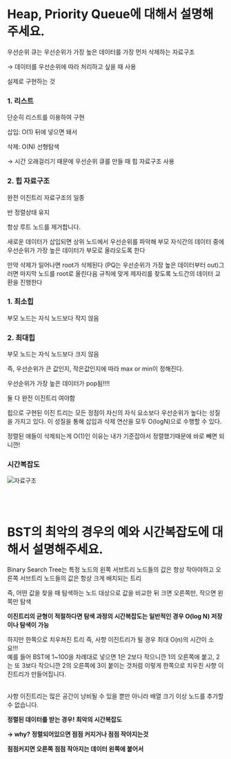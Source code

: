 # Heap, Priority Queue에 대해서 설명해주세요.

우선순위 큐는 우선순위가 가장 높은 데이터를 가장 먼저 삭제하는 자료구조

 → 데이터를 우선순위에 따라 처리하고 싶을 때 사용
 
 
실제로 구현하는 것

### 1. 리스트
단순히 리스트를 이용하여 구현 

삽입: O(1) 뒤에 넣으면 돼서

삭제: O(N) 선형탐색

→ 시간 오래걸리기 때문에 우선순위 큐를 만들 때 힙 자료구조 사용 

### 2. 힙 자료구조
완전 이진트리 자료구조의 일종


반 정렬상태 유지


항상 루트 노드를 제거합니다.

새로운 데이터가 삽입되면 상위 노드에서 우선순위를 파악해 부모 자식간의 데이터 중에 우선순위가 가장 높은 데이터가 부모로 올라오도록 한다

만약 삭제가 일어나면 root가 삭제된다 (PQ는 우선순위가 가장 높은 데이터부터 out)그러면 마지막 노드를 root로 올린다음 규칙에 맞게 제자리를 찾도록 노드간의 데이터 교환을 진행한다
    
 ### 1. 최소힙
   부모 노드는 자식 노드보다 작지 않음
   <br>
 ### 2. 최대힙 
   부모 노드는 자식 노드보다 크지 않음
    
  즉, 우선순위가 큰 값인지, 작은값인지에 따라 max or min이 정해진다.
  
  
  우선순위가 가장 높은 데이터가 pop됨!!!!
  
  
  둘 다 완전 이진트리 여야함

  
힙으로 구현된 이진 트리는 모든 정점이 자신의 자식 요소보다 우선순위가 높다는 성질을 가지고 있다. 이 성질을 통해 삽입과 삭제 연산을 모두 O(logN)으로 수행할 수 있다.



정렬된 애들이 삭제되는게 O(1)인 이유는 내가 기준잡아서 정렬했기때문에 바로 빼면 되니깐!


### 시간복잡도

![자료구조](https://github.com/leesuuuuumm/CSstudy_for_interview/blob/main/%EC%9E%90%EB%A3%8C%EA%B5%AC%EC%A1%B0/image/%EC%8B%9C%EA%B0%84%EB%B3%B5%EC%9E%A1%EB%8F%84.png#:~:text=main-,CS%2Dstudy_for_interview,/%EC%8B%9C%EA%B0%84%EB%B3%B5%EC%9E%A1%EB%8F%84.png,-Go%20to%20file)
    

<br>
<br>

# BST의 최악의 경우의 예와 시간복잡도에 대해서 설명해주세요.

Binary Search Tree는  특정 노드의 왼쪽 서브트리 노드들의 값은 항상 작아야하고 오른쪽 서브트리 노드들의 값은 항상 크게 배치되는 트리


즉, 어떤 값을 찾을 때 탐색하는 노드 대상으로 값을 비교한 뒤 
크면 오른쪽만, 작으면 왼쪽만 탐색

<strong> 이진트리의 균형이 적절하다면 탐색 과정의 시간복잡도는 일반적인 경우 O(log N) 저장이나 탐색이 가능 </strong>


하지만 한쪽으로 치우쳐진 트리 즉, 사향 이진트리가 될 경우 최대 O(n)의 시간이 소요!!!
<br>
예를 들어 BST에 1~100을 차례대로 넣으면 1은 2보다 작으니깐 1의 오른쪽에 붙고, 2는 또 3보다 작으니깐 2의 오른쪽에 3이 붙이는 것처럼 
이렇게 한쪽으로 치우친 사향 이진트리가 만들어집니다.

<br>
사향 이진트리는 많은 공간이 낭비될 수 있을 뿐만 아니라 배열 크기 이상 노드를 추가할 수 없습니다.

**정렬된 데이터를 받는 경우!  최악의 시간복잡도**

**→ why? 정렬되어있으면 점점 커지거나 점점 작아지는것**

**점점커지면 오른쪽 점점 작아지는 데이터 왼쪽에 붙어서**

